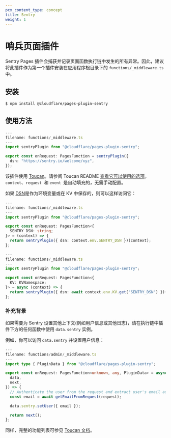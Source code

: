 ```yaml
---
pcx_content_type: concept
title: Sentry
weight: 1
---
```


# 哨兵页面插件

Sentry Pages 插件会捕获并记录页面函数执行链中发生的所有异常。因此，建议将此插件作为第一个插件安装在应用程序根目录下的 `functions/_middleware.ts` 中。

## 安装

```sh
$ npm install @cloudflare/pages-plugin-sentry
```

## 使用方法

```typescript
---
filename: functions/_middleware.ts
---
import sentryPlugin from "@cloudflare/pages-plugin-sentry";

export const onRequest: PagesFunction = sentryPlugin({
  dsn: "https://sentry.io/welcome/xyz",
});
```

该插件使用 [Toucan](https://github.com/robertcepa/toucan-js)。请参阅 Toucan README [查看它可以使用的选项](https://github.com/robertcepa/toucan-js#other-options)。`context`、`request `和 `event `是自动填充的，无需手动配置。

如果 [DSN](https://docs.sentry.io/product/sentry-basics/dsn-explainer/)是作为环境变量或在 KV 中保存的，则可以这样访问它：

```typescript
---
filename: functions/_middleware.ts
---
import sentryPlugin from "@cloudflare/pages-plugin-sentry";

export const onRequest: PagesFunction<{
  SENTRY_DSN: string;
}> = (context) => {
  return sentryPlugin({ dsn: context.env.SENTRY_DSN })(context);
};
```

```typescript
---
filename: functions/_middleware.ts
---
import sentryPlugin from "@cloudflare/pages-plugin-sentry";

export const onRequest: PagesFunction<{
  KV: KVNamespace;
}> = async (context) => {
  return sentryPlugin({ dsn: await context.env.KV.get("SENTRY_DSN") })(context);
};
```

### 补充背景

如果需要为 Sentry 设置其他上下文(例如用户信息或其他日志)，请在执行链中插件下方的任何函数中使用 `data.sentry` 实例。

例如，你可以访问 `data.sentry` 并设置用户信息：

```typescript
---
filename: functions/admin/_middleware.ts
---
import type { PluginData } from "@cloudflare/pages-plugin-sentry";

export const onRequest: PagesFunction<unknown, any, PluginData> = async ({
  data,
  next,
}) => {
  // Authenticate the user from the request and extract user's email address
  const email = await getEmailFromRequest(request);

  data.sentry.setUser({ email });

  return next();
};
```

同样，完整的功能列表可参见 [Toucan 文档](https://github.com/robertcepa/toucan-js#features)。